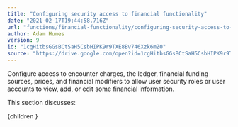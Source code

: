 ```yaml
---
title: "Configuring security access to financial functionality"
date: "2021-02-17T19:44:58.716Z"
url: "functions/financial-functionality/configuring-security-access-to-financial-functionality.html"
author: Adam Humes
version: 9
id: "1cgHitbsGGsBCtSaH5CsbHIPK9r9TXE8Bv746Xzk6mZ0"
source: "https://drive.google.com/open?id=1cgHitbsGGsBCtSaH5CsbHIPK9r9TXE8Bv746Xzk6mZ0"
---
```

Configure access to encounter charges, the ledger, financial funding sources, prices, and financial modifiers to allow user security roles or user accounts to view, add, or edit some financial information.

This section discusses:

{children }

